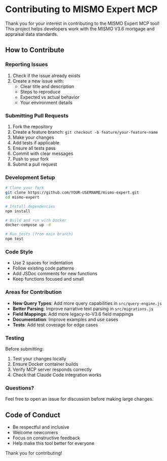 # Contributing to MISMO Expert MCP

Thank you for your interest in contributing to the MISMO Expert MCP tool! This project helps developers work with the MISMO V3.6 mortgage and appraisal data standards.

## How to Contribute

### Reporting Issues

1. Check if the issue already exists
2. Create a new issue with:
   - Clear title and description
   - Steps to reproduce
   - Expected vs actual behavior
   - Your environment details

### Submitting Pull Requests

1. Fork the repository
2. Create a feature branch: `git checkout -b feature/your-feature-name`
3. Make your changes
4. Add tests if applicable
5. Ensure all tests pass
6. Commit with clear messages
7. Push to your fork
8. Submit a pull request

### Development Setup

```bash
# Clone your fork
git clone https://github.com/YOUR-USERNAME/mismo-expert.git
cd mismo-expert

# Install dependencies
npm install

# Build and run with Docker
docker-compose up -d

# Run tests (from main branch)
npm test
```

### Code Style

- Use 2 spaces for indentation
- Follow existing code patterns
- Add JSDoc comments for new functions
- Keep functions focused and small

### Areas for Contribution

- **New Query Types**: Add more query capabilities in `src/query-engine.js`
- **Better Parsing**: Improve narrative text parsing in `src/migrations.js`
- **Field Mappings**: Add more legacy-to-V3.6 field mappings
- **Documentation**: Improve examples and use cases
- **Tests**: Add test coverage for edge cases

### Testing

Before submitting:
1. Test your changes locally
2. Ensure Docker container builds
3. Verify MCP server responds correctly
4. Check that Claude Code integration works

### Questions?

Feel free to open an issue for discussion before making large changes.

## Code of Conduct

- Be respectful and inclusive
- Welcome newcomers
- Focus on constructive feedback
- Help make this tool better for everyone

Thank you for contributing!